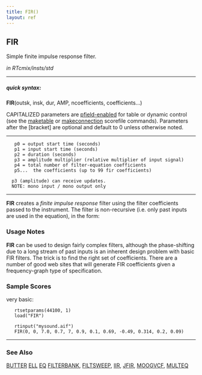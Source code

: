 ```yaml
---
title: FIR()
layout: ref
---
```


## FIR

Simple finite impulse response filter.

*in RTcmix/insts/std*  
  

-----

##### quick syntax:

**FIR**(outsk, insk, dur, AMP, ncoefficients, coefficients...)

CAPITALIZED parameters are [pfield-enabled](pfield-enabled.html) for
table or dynamic control (see the
[maketable](../scorefile/maketable-2.html) or
[makeconnection](../scorefile/makeconnection-2.html) scorefile
commands). Parameters after the \[bracket\] are optional and default to
0 unless otherwise noted.

-----

  

``` 
   p0 = output start time (seconds)
   p1 = input start time (seconds)
   p2 = duration (seconds)
   p3 = amplitude multiplier (relative multiplier of input signal)
   p4 = total number of filter-equation coefficients
   p5...  the coefficients (up to 99 fir coefficients)

  p3 (amplitude) can receive updates.
  NOTE: mono input / mono output only
```

  

-----

  
**FIR** creates a *finite impulse response* filter using the filter
coefficients passed to the instrument. The filter is non-recursive (i.e.
only past inputs are used in the equation), in the form:  

### Usage Notes

**FIR** can be used to design fairly complex filters, although the
phase-shifting due to a long stream of past inputs is an inherent design
problem with basic FIR filters. The trick is to find the right set of
coefficients. There are a number of good web sites that will generate
FIR coefficients given a frequency-graph type of specification.

### Sample Scores

very basic:

``` 
   rtsetparams(44100, 1)
   load("FIR")

   rtinput("mysound.aif")
   FIR(0, 0, 7.0, 0.7, 7, 0.9, 0.1, 0.69, -0.49, 0.314, 0.2, 0.09)
```

  

-----

### See Also

[BUTTER](BUTTER.html) [ELL](ELL.html) [EQ](EQ.html)
[FILTERBANK](FILTERBANK.html), [FILTSWEEP](FILTSWEEP.html),
[IIR](IIR.html), [JFIR](JFIR.html), [MOOGVCF](MOOGVCF.html),
[MULTEQ](MULTEQ.html)
